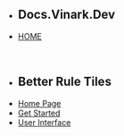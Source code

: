 * ## **Docs.Vinark.Dev**  <!-- {docsify-ignore} -->
* [HOME](./)

<br>

* ## **Better Rule Tiles** <!-- {docsify-ignore} -->
* [Home Page](./better-rule-tiles/index)
* [Get Started](./better-rule-tiles/get-started/index)
* [User Interface](./better-rule-tiles/user-interface/index)

<br>

<!--
* ## **Social Links**
* [Discord](https://discord.gg/DKpbVKk)
* [Youtube](https://www.youtube.com/channel/UCo-V8qAlHZWFRkUDCtc0cyQ)
* [Twitter](https://twitter.com/VinarkDev)
* [Itch.io](https://vinarkgames.itch.io/)
* [Google Play](https://play.google.com/store/apps/developer?id=Vinark+Games)
* [Website](https://vinark.dev/)
-->